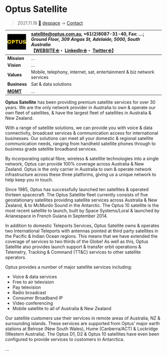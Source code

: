 # Optus Satellite
> 2021.11.18 [🚀](../../index/index.md) [despace](../index.md) → [Contact](../contact.md)

|[![](../f/contact/o/optus_logo1_thumb.webp)](../f/contact/o/optus_logo1.webp)|<satellite@optus.com.au>, +61(2)8087-31-40, Fax: …;<br> *Ground Floor, 309 Angas St, Adelaide, 5000, South Australia*<br> 【[WEBSITE ⎆](https://www.optus.com.au/enterprise/networking/satellite)・ [LinkedIn ⎆](https://www.linkedin.com/showcase/3804785/)・ [Twitter ⎆](https://twitter.com/optusenterprise)】|
|:-|:-|
|**Mission**|…|
|**Vision**|…|
|**Values**|Mobile, telephony, internet, sat, entertainment & biz network services|
|**Business**|Sat & data solutions|
|**[MGMT](../mgmt.md)**|…|

**Optus Satellite** has been providing premium satellite services for over 30 years. We are the only network provider in Australia to own & operate our own fleet of satellites, & have the largest fleet of satellites in Australia & New Zealand.

With a range of satellite solutions, we can provide you with voice & data connectivity, broadcast services & communication access for international businesses. Our solutions can meet all your domestic & regional satellite communication needs, ranging from handheld satellite phones through to business grade satellite broadband services.

By incorporating optical fibre, wireless & satellite technologies into a single network, Optus can provide 100% coverage across Australia & New Zealand. Optus is the only carrier in Australia to own & operate network infrastructure across these three platforms, giving us a unique network to help keep you in touch.

Since 1985, Optus has successfully launched ten satellites & operated thirteen spacecraft. The Optus Satellite fleet currently consists of five geostationary satellites providing satellite services across Australia & New Zealand, & to McMurdo Sound in the Antarctic. The Optus 10 satellite is the most recent satellite to launch, built by Space Systems/Loral & launched by Arianespace in French Guiana in September 2014.

In addition to domestic Teleports Services, Optus Satellite owns & operates two International Teleports with antennas pointed at third party satellites in the Pacific & Indian Ocean regions. This means that we have extended the coverage of services to two thirds of the Globe! As well as this, Optus Satellite also provides launch support & transfer orbit operations & Telemetry, Tracking & Command (TT&C) services to other satellite operators.

Optus provides a number of major satellite services including:

   - Voice & data services
   - Free to air television
   - Pay television
   - Radio broadcast
   - Consumer Broadband IP
   - Video conferencing
   - Mobile satellite to all of Australia & New Zealand

Our satellite customers use their services in remote areas of Australia, NZ & surrounding islands. These services are supported from Optus’ major earth stations at Belrose (New South Wales), Hume (Canberra/ACT) & Lockridge (Western Australia). The Optus D1, D2 & Optus 10 satellites have even been configured to provide services to customers in Antarctica.

<p style="page-break-after:always"> </p>

…

